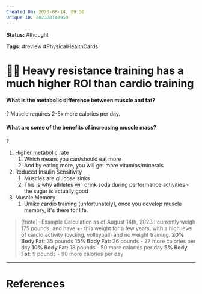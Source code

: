 ```yaml
---
Created On: 2023-08-14, 09:50
Unique ID: 202308140950
---
```

**Status:** #thought 

**Tags:** #review #PhysicalHealthCards

# 🏋️‍♂️ Heavy resistance training has a much higher ROI than cardio training

#### What is the metabolic difference between muscle and fat?
?
Muscle requires 2-5x more calories per day.

#### What are some of the benefits of increasing muscle mass?
?
1. Higher metabolic rate
	1. Which means you can/should eat more
	2. And by eating more, you will get more vitamins/minerals
2. Reduced Insulin Sensitivity
	1. Muscles are glucose sinks
	2. This is why athletes will drink soda during performance activities - the sugar is actually good
3. Muscle Memory
	1. Unlike cardio training (unfortunately), once you develop muscle memory, it's there for life. 




> [!note]- Example Calculation as of August 14th, 2023
> I currently weigh 175 pounds, and have +- this weight for a few years, with a high level of cardio activity (cycling, volleyball) and no weight training.
> **20% Body Fat**: 35 pounds
> **15% Body Fat:** 26 pounds - 27 more calories per day
> **10% Body Fat:** 18 pounds - 50 more calories per day
> **5% Body Fat:** 9 pounds - 90 more calories per day





---
# References


